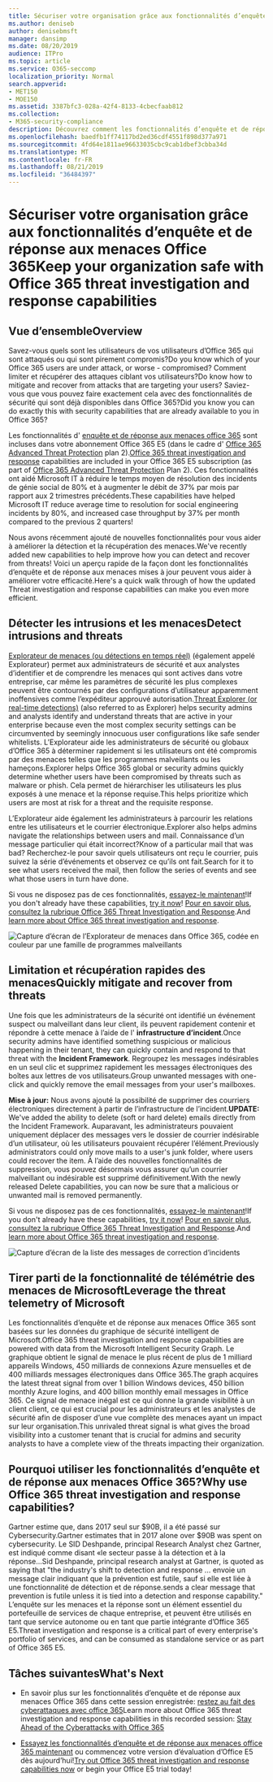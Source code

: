 ```yaml
---
title: Sécuriser votre organisation grâce aux fonctionnalités d’enquête et de réponse aux menaces Office 365
ms.author: deniseb
author: denisebmsft
manager: dansimp
ms.date: 08/20/2019
audience: ITPro
ms.topic: article
ms.service: O365-seccomp
localization_priority: Normal
search.appverid:
- MET150
- MOE150
ms.assetid: 3387bfc3-028a-42f4-8133-4cbecfaab812
ms.collection:
- M365-security-compliance
description: Découvrez comment les fonctionnalités d’enquête et de réponse aux menaces Office 365 peuvent aider votre organisation à détecter les intrusions et les menaces, ainsi qu’à limiter et récupérer rapidement les menaces.
ms.openlocfilehash: baedfb1ff74117bd2ed36cdf4551f898d377a971
ms.sourcegitcommit: 4fd64e1811ae96633035cbc9cab1dbef3cbba34d
ms.translationtype: MT
ms.contentlocale: fr-FR
ms.lasthandoff: 08/21/2019
ms.locfileid: "36484397"
---
```

# <a name="keep-your-organization-safe-with-office-365-threat-investigation-and-response-capabilities"></a><span data-ttu-id="82695-103">Sécuriser votre organisation grâce aux fonctionnalités d’enquête et de réponse aux menaces Office 365</span><span class="sxs-lookup"><span data-stu-id="82695-103">Keep your organization safe with Office 365 threat investigation and response capabilities</span></span>

## <a name="overview"></a><span data-ttu-id="82695-104">Vue d’ensemble</span><span class="sxs-lookup"><span data-stu-id="82695-104">Overview</span></span>

<span data-ttu-id="82695-105">Savez-vous quels sont les utilisateurs de vos utilisateurs d’Office 365 qui sont attaqués ou qui sont pirement compromis?</span><span class="sxs-lookup"><span data-stu-id="82695-105">Do you know which of your Office 365 users are under attack, or worse - compromised?</span></span> <span data-ttu-id="82695-106">Comment limiter et récupérer des attaques ciblant vos utilisateurs?</span><span class="sxs-lookup"><span data-stu-id="82695-106">Do know how to mitigate and recover from attacks that are targeting your users?</span></span> <span data-ttu-id="82695-107">Saviez-vous que vous pouvez faire exactement cela avec des fonctionnalités de sécurité qui sont déjà disponibles dans Office 365?</span><span class="sxs-lookup"><span data-stu-id="82695-107">Did you know you can do exactly this with security capabilities that are already available to you in Office 365?</span></span> 
  
<span data-ttu-id="82695-108">Les fonctionnalités d' [enquête et de réponse aux menaces office 365](office-365-ti.md) sont incluses dans votre abonnement Office 365 E5 (dans le cadre d' [Office 365 Advanced Threat Protection](office-365-atp.md) plan 2).</span><span class="sxs-lookup"><span data-stu-id="82695-108">[Office 365 threat investigation and response](office-365-ti.md) capabilities are included in your Office 365 E5 subscription (as part of [Office 365 Advanced Threat Protection](office-365-atp.md) Plan 2).</span></span> <span data-ttu-id="82695-109">Ces fonctionnalités ont aidé Microsoft IT à réduire le temps moyen de résolution des incidents de génie social de 80% et à augmenter le débit de 37% par mois par rapport aux 2 trimestres précédents.</span><span class="sxs-lookup"><span data-stu-id="82695-109">These capabilities have helped Microsoft IT reduce average time to resolution for social engineering incidents by 80%, and increased case throughput by 37% per month compared to the previous 2 quarters!</span></span> 

<span data-ttu-id="82695-110">Nous avons récemment ajouté de nouvelles fonctionnalités pour vous aider à améliorer la détection et la récupération des menaces.</span><span class="sxs-lookup"><span data-stu-id="82695-110">We've recently added new capabilities to help improve how you can detect and recover from threats!</span></span> <span data-ttu-id="82695-111">Voici un aperçu rapide de la façon dont les fonctionnalités d’enquête et de réponse aux menaces mises à jour peuvent vous aider à améliorer votre efficacité.</span><span class="sxs-lookup"><span data-stu-id="82695-111">Here's a quick walk through of how the updated Threat investigation and response capabilities can make you even more efficient.</span></span>
  
## <a name="detect-intrusions-and-threats"></a><span data-ttu-id="82695-112">Détecter les intrusions et les menaces</span><span class="sxs-lookup"><span data-stu-id="82695-112">Detect intrusions and threats</span></span>

<span data-ttu-id="82695-113">[Explorateur de menaces (ou détections en temps réel)](threat-explorer.md) (également appelé Explorateur) permet aux administrateurs de sécurité et aux analystes d’identifier et de comprendre les menaces qui sont actives dans votre entreprise, car même les paramètres de sécurité les plus complexes peuvent être contournés par des configurations d’utilisateur apparemment inoffensives comme l’expéditeur approuvé autorisation.</span><span class="sxs-lookup"><span data-stu-id="82695-113">[Threat Explorer (or real-time detections)](threat-explorer.md) (also referred to as Explorer) helps security admins and analysts identify and understand threats that are active in your enterprise because even the most complex security settings can be circumvented by seemingly innocuous user configurations like safe sender whitelists.</span></span> <span data-ttu-id="82695-114">L’Explorateur aide les administrateurs de sécurité ou globaux d’Office 365 à déterminer rapidement si les utilisateurs ont été compromis par des menaces telles que les programmes malveillants ou les hameçons.</span><span class="sxs-lookup"><span data-stu-id="82695-114">Explorer helps Office 365 global or security admins quickly determine whether users have been compromised by threats such as malware or phish.</span></span> <span data-ttu-id="82695-115">Cela permet de hiérarchiser les utilisateurs les plus exposés à une menace et la réponse requise.</span><span class="sxs-lookup"><span data-stu-id="82695-115">This helps prioritize which users are most at risk for a threat and the requisite response.</span></span> 
  
<span data-ttu-id="82695-116">L’Explorateur aide également les administrateurs à parcourir les relations entre les utilisateurs et le courrier électronique.</span><span class="sxs-lookup"><span data-stu-id="82695-116">Explorer also helps admins navigate the relationships between users and mail.</span></span> <span data-ttu-id="82695-117">Connaissance d’un message particulier qui était incorrect?</span><span class="sxs-lookup"><span data-stu-id="82695-117">Know of a particular mail that was bad?</span></span> <span data-ttu-id="82695-118">Recherchez-le pour savoir quels utilisateurs ont reçu le courrier, puis suivez la série d’événements et observez ce qu’ils ont fait.</span><span class="sxs-lookup"><span data-stu-id="82695-118">Search for it to see what users received the mail, then follow the series of events and see what those users in turn have done.</span></span>

<span data-ttu-id="82695-119">Si vous ne disposez pas de ces fonctionnalités, [essayez-le maintenant](https://aka.ms/tryo365threatintel3)!</span><span class="sxs-lookup"><span data-stu-id="82695-119">If you don't already have these capabilities, [try it now](https://aka.ms/tryo365threatintel3)!</span></span> <span data-ttu-id="82695-120">[Pour en savoir plus, consultez la rubrique Office 365 Threat Investigation and Response](https://aka.ms/readmoreabouto365threatintel).</span><span class="sxs-lookup"><span data-stu-id="82695-120">And [learn more about Office 365 threat investigation and response](https://aka.ms/readmoreabouto365threatintel).</span></span>
  
![Capture d’écran de l’Explorateur de menaces dans Office 365, codée en couleur par une famille de programmes malveillants](media/591338dd-252a-437d-b5f2-87aa42e74b0c.png)
  
## <a name="quickly-mitigate-and-recover-from-threats"></a><span data-ttu-id="82695-122">Limitation et récupération rapides des menaces</span><span class="sxs-lookup"><span data-stu-id="82695-122">Quickly mitigate and recover from threats</span></span>

<span data-ttu-id="82695-123">Une fois que les administrateurs de la sécurité ont identifié un événement suspect ou malveillant dans leur client, ils peuvent rapidement contenir et répondre à cette menace à l’aide de l' **infrastructure d’incident**.</span><span class="sxs-lookup"><span data-stu-id="82695-123">Once security admins have identified something suspicious or malicious happening in their tenant, they can quickly contain and respond to that threat with the **Incident Framework**.</span></span> <span data-ttu-id="82695-124">Regroupez les messages indésirables en un seul clic et supprimez rapidement les messages électroniques des boîtes aux lettres de vos utilisateurs.</span><span class="sxs-lookup"><span data-stu-id="82695-124">Group unwanted messages with one-click and quickly remove the email messages from your user's mailboxes.</span></span> 
  
 <span data-ttu-id="82695-125">**Mise à jour:** Nous avons ajouté la possibilité de supprimer des courriers électroniques directement à partir de l’infrastructure de l’incident.</span><span class="sxs-lookup"><span data-stu-id="82695-125">**UPDATE:** We've added the ability to delete (soft or hard delete) emails directly from the Incident Framework.</span></span> <span data-ttu-id="82695-126">Auparavant, les administrateurs pouvaient uniquement déplacer des messages vers le dossier de courrier indésirable d’un utilisateur, où les utilisateurs pouvaient récupérer l’élément.</span><span class="sxs-lookup"><span data-stu-id="82695-126">Previously administrators could only move mails to a user's junk folder, where users could recover the item.</span></span> <span data-ttu-id="82695-127">À l’aide des nouvelles fonctionnalités de suppression, vous pouvez désormais vous assurer qu’un courrier malveillant ou indésirable est supprimé définitivement.</span><span class="sxs-lookup"><span data-stu-id="82695-127">With the newly released Delete capabilities, you can now be sure that a malicious or unwanted mail is removed permanently.</span></span> 
  
<span data-ttu-id="82695-128">Si vous ne disposez pas de ces fonctionnalités, [essayez-le maintenant](https://aka.ms/tryo365threatintel3)!</span><span class="sxs-lookup"><span data-stu-id="82695-128">If you don't already have these capabilities, [try it now](https://aka.ms/tryo365threatintel3)!</span></span> <span data-ttu-id="82695-129">[Pour en savoir plus, consultez la rubrique Office 365 Threat Investigation and Response](https://aka.ms/readmoreabouto365threatintel).</span><span class="sxs-lookup"><span data-stu-id="82695-129">And [learn more about Office 365 threat investigation and response](https://aka.ms/readmoreabouto365threatintel).</span></span>
  
![Capture d’écran de la liste des messages de correction d’incidents](media/9d8452d3-d8d2-4b26-81f9-76396e08dd17.png)
  
## <a name="leverage-the-threat-telemetry-of-microsoft"></a><span data-ttu-id="82695-131">Tirer parti de la fonctionnalité de télémétrie des menaces de Microsoft</span><span class="sxs-lookup"><span data-stu-id="82695-131">Leverage the threat telemetry of Microsoft</span></span>

<span data-ttu-id="82695-132">Les fonctionnalités d’enquête et de réponse aux menaces Office 365 sont basées sur les données du graphique de sécurité intelligent de Microsoft.</span><span class="sxs-lookup"><span data-stu-id="82695-132">Office 365 threat investigation and response capabilities are powered with data from the Microsoft Intelligent Security Graph.</span></span> <span data-ttu-id="82695-133">Le graphique obtient le signal de menace le plus récent de plus de 1 milliard appareils Windows, 450 milliards de connexions Azure mensuelles et de 400 milliards messages électroniques dans Office 365.</span><span class="sxs-lookup"><span data-stu-id="82695-133">The graph acquires the latest threat signal from over 1 billion Windows devices, 450 billion monthly Azure logins, and 400 billion monthly email messages in Office 365.</span></span> <span data-ttu-id="82695-134">Ce signal de menace inégal est ce qui donne la grande visibilité à un client client, ce qui est crucial pour les administrateurs et les analystes de sécurité afin de disposer d’une vue complète des menaces ayant un impact sur leur organisation.</span><span class="sxs-lookup"><span data-stu-id="82695-134">This unrivaled threat signal is what gives the broad visibility into a customer tenant that is crucial for admins and security analysts to have a complete view of the threats impacting their organization.</span></span> 
  
## <a name="why-use-office-365-threat-investigation-and-response-capabilities"></a><span data-ttu-id="82695-135">Pourquoi utiliser les fonctionnalités d’enquête et de réponse aux menaces Office 365?</span><span class="sxs-lookup"><span data-stu-id="82695-135">Why use Office 365 threat investigation and response capabilities?</span></span>

<span data-ttu-id="82695-136">Gartner estime que, dans 2017 seul sur $90B, il a été passé sur Cybersecurity.</span><span class="sxs-lookup"><span data-stu-id="82695-136">Gartner estimates that in 2017 alone over $90B was spent on cybersecurity.</span></span> <span data-ttu-id="82695-137">Le SID Deshpande, principal Research Analyst chez Gartner, est indiqué comme disant «le secteur passe à la détection et à la réponse...</span><span class="sxs-lookup"><span data-stu-id="82695-137">Sid Deshpande, principal research analyst at Gartner, is quoted as saying that "the industry's shift to detection and response …</span></span> <span data-ttu-id="82695-138">envoie un message clair indiquant que la prévention est futile, sauf si elle est liée à une fonctionnalité de détection et de réponse.</span><span class="sxs-lookup"><span data-stu-id="82695-138">sends a clear message that prevention is futile unless it is tied into a detection and response capability."</span></span> <span data-ttu-id="82695-139">L’enquête sur les menaces et la réponse sont un élément essentiel du portefeuille de services de chaque entreprise, et peuvent être utilisés en tant que service autonome ou en tant que partie intégrante d’Office 365 E5.</span><span class="sxs-lookup"><span data-stu-id="82695-139">Threat investigation and response is a critical part of every enterprise's portfolio of services, and can be consumed as standalone service or as part of Office 365 E5.</span></span>
  
## <a name="whats-next"></a><span data-ttu-id="82695-140">Tâches suivantes</span><span class="sxs-lookup"><span data-stu-id="82695-140">What's Next</span></span>

- <span data-ttu-id="82695-141">En savoir plus sur les fonctionnalités d’enquête et de réponse aux menaces Office 365 dans cette session enregistrée: [restez au fait des cyberattaques avec office 365](https://myignite.microsoft.com/videos/53723)</span><span class="sxs-lookup"><span data-stu-id="82695-141">Learn more about Office 365 threat investigation and response capabilities  in this recorded session: [Stay Ahead of the Cyberattacks with Office 365](https://myignite.microsoft.com/videos/53723)</span></span>
    
- <span data-ttu-id="82695-142">[Essayez les fonctionnalités d’enquête et de réponse aux menaces office 365 maintenant](https://aka.ms/tryo365threatintel3) ou commencez votre version d’évaluation d’Office E5 dès aujourd’hui!</span><span class="sxs-lookup"><span data-stu-id="82695-142">[Try out Office 365 threat investigation and response capabilities now](https://aka.ms/tryo365threatintel3) or begin your Office E5 trial today!</span></span> 
    

